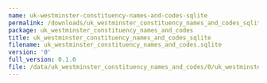```yaml
---
name: uk-westminster-constituency-names-and-codes-sqlite
permalink: /downloads/uk_westminster_constituency_names_and_codes_sqlite/0
package: uk_westminster_constituency_names_and_codes
title: uk_westminster_constituency_names_and_codes_sqlite
filename: uk_westminster_constituency_names_and_codes.sqlite
version: '0'
full_version: 0.1.0
file: /data/uk_westminster_constituency_names_and_codes/0/uk_westminster_constituency_names_and_codes.sqlite
---
```

